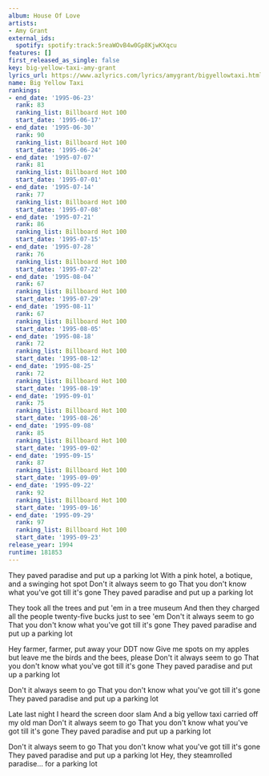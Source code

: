```yaml
---
album: House Of Love
artists:
- Amy Grant
external_ids:
  spotify: spotify:track:5reaWOvB4w0Gp8KjwKXqcu
features: []
first_released_as_single: false
key: big-yellow-taxi-amy-grant
lyrics_url: https://www.azlyrics.com/lyrics/amygrant/bigyellowtaxi.html
name: Big Yellow Taxi
rankings:
- end_date: '1995-06-23'
  rank: 83
  ranking_list: Billboard Hot 100
  start_date: '1995-06-17'
- end_date: '1995-06-30'
  rank: 90
  ranking_list: Billboard Hot 100
  start_date: '1995-06-24'
- end_date: '1995-07-07'
  rank: 81
  ranking_list: Billboard Hot 100
  start_date: '1995-07-01'
- end_date: '1995-07-14'
  rank: 77
  ranking_list: Billboard Hot 100
  start_date: '1995-07-08'
- end_date: '1995-07-21'
  rank: 86
  ranking_list: Billboard Hot 100
  start_date: '1995-07-15'
- end_date: '1995-07-28'
  rank: 76
  ranking_list: Billboard Hot 100
  start_date: '1995-07-22'
- end_date: '1995-08-04'
  rank: 67
  ranking_list: Billboard Hot 100
  start_date: '1995-07-29'
- end_date: '1995-08-11'
  rank: 67
  ranking_list: Billboard Hot 100
  start_date: '1995-08-05'
- end_date: '1995-08-18'
  rank: 72
  ranking_list: Billboard Hot 100
  start_date: '1995-08-12'
- end_date: '1995-08-25'
  rank: 72
  ranking_list: Billboard Hot 100
  start_date: '1995-08-19'
- end_date: '1995-09-01'
  rank: 75
  ranking_list: Billboard Hot 100
  start_date: '1995-08-26'
- end_date: '1995-09-08'
  rank: 85
  ranking_list: Billboard Hot 100
  start_date: '1995-09-02'
- end_date: '1995-09-15'
  rank: 87
  ranking_list: Billboard Hot 100
  start_date: '1995-09-09'
- end_date: '1995-09-22'
  rank: 92
  ranking_list: Billboard Hot 100
  start_date: '1995-09-16'
- end_date: '1995-09-29'
  rank: 97
  ranking_list: Billboard Hot 100
  start_date: '1995-09-23'
release_year: 1994
runtime: 181853
---
```

They paved paradise and put up a parking lot
With a pink hotel, a botique, and a swinging hot spot
Don't it always seem to go
That you don't know what you've got till it's gone
They paved paradise and put up a parking lot

They took all the trees and put 'em in a tree museum
And then they charged all the people
twenty-five bucks just to see 'em
Don't it always seem to go
That you don't know what you've got till it's gone
They paved paradise and put up a parking lot

Hey farmer, farmer, put away your DDT now
Give me spots on my apples
but leave me the birds and the bees, please
Don't it always seem to go
That you don't know what you've got till it's gone
They paved paradise and put up a parking lot

Don't it always seem to go
That you don't know what you've got till it's gone
They paved paradise and put up a parking lot

Late last night I heard the screen door slam
And a big yellow taxi carried off my old man
Don't it always seem to go
That you don't know what you've got till it's gone
They paved paradise and put up a parking lot

Don't it always seem to go
That you don't know what you've got till it's gone
They paved paradise and put up a parking lot
Hey, they steamrolled paradise... for a parking lot
